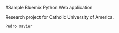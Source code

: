 #Sample Bluemix Python Web application

Research project for Catholic University of America.

`Pedro Xavier`
